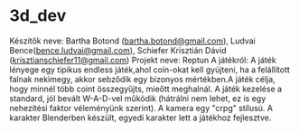 # 3d_dev
Készítők neve: Bartha Botond (bartha.botond@gmail.com), Ludvai Bence(bence.ludvai@gmail.com), Schiefer Krisztián Dávid (krisztianschiefer11@gmail.com)
Projekt neve: Reptun
A játékról: A játék lényege egy tipikus endless játék,ahol coin-okat kell gyújteni, ha a felállított falnak nekimegy, akkor sebződik egy bizonyos mértékben.A játék célja, hogy minnél több coint összegyűjts, mieőtt meghalnál.
A játék kezelése a standard, jól bevált W-A-D-vel működik (hátrálni nem lehet, ez is egy nehezítési faktor véleményünk szerint). A kamera egy "crpg" stílusú.
A karakter Blenderben készült, egyedi karakter lett a játékhoz fejlesztve.
